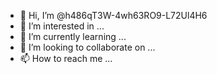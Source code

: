 - 👋 Hi, I’m @h486qT3W-4wh63RO9-L72Ul4H6
- 👀 I’m interested in ...
- 🌱 I’m currently learning ...
- 💞️ I’m looking to collaborate on ...
- 📫 How to reach me ...

<!---
h486qT3W-4wh63RO9-L72Ul4H6/h486qT3W-4wh63RO9-L72Ul4H6 is a ✨ special ✨ repository because its `README.md` (this file) appears on your GitHub profile.
You can click the Preview link to take a look at your changes.
--->
